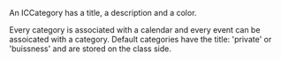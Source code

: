 An ICCategory has a title, a description and a color.

Every category is associated with a calendar and every event can be assoicated with a category. 
Default categories have the title: 'private' or  'buissness' and are stored on the class side.